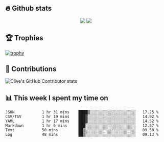 ## &#128293; Github stats

<!-- GitHub Readme Streak Stats - https://github.com/DenverCoder1/github-readme-streak-stats -->
<p align="center">

<picture>
  <source 
    srcset="https://github-readme-stats.vercel.app/api?username=clivewalkden&count_private=true&show_icons=true&theme=darcula"
    media="(prefers-color-scheme: dark)"
  />
  <source
    srcset="https://github-readme-stats.vercel.app/api?username=clivewalkden&count_private=true&show_icons=true&theme=calm"
    media="(prefers-color-scheme: light), (prefers-color-scheme: no-preference)"
  />
  <img src="https://github-readme-stats.vercel.app/api?username=clivewalkden&count_private=true&show_icons=true&theme=darcula" />
</picture>

<a href="https://git.io/streak-stats" target="_blank">
  <img src="http://github-readme-streak-stats.herokuapp.com?user=clivewalkden&theme=darcula&date_format=j%20M%5B%20Y%5D" />
</a>

</p>

## &#127942; Trophies
[![trophy](https://github-profile-trophy.vercel.app/?username=clivewalkden&theme=onedark)](https://github.com/clivewalkden/github-profile-trophy)

## &#129309; Contributions
![Clive's GitHub Contributor stats](https://github-contributor-stats.vercel.app/api?username=clivewalkden)

## &#128202; This week I spent my time on
<!--START_SECTION:waka-->

```text
JSON            1 hr 31 mins    ████▒░░░░░░░░░░░░░░░░░░░░   17.25 %
CSV/TSV         1 hr 19 mins    ███▓░░░░░░░░░░░░░░░░░░░░░   14.92 %
YAML            1 hr 17 mins    ███▓░░░░░░░░░░░░░░░░░░░░░   14.52 %
Markdown        1 hr 6 mins     ███░░░░░░░░░░░░░░░░░░░░░░   12.57 %
Text            50 mins         ██▒░░░░░░░░░░░░░░░░░░░░░░   09.50 %
Log             48 mins         ██▒░░░░░░░░░░░░░░░░░░░░░░   09.13 %
```

<!--END_SECTION:waka-->
